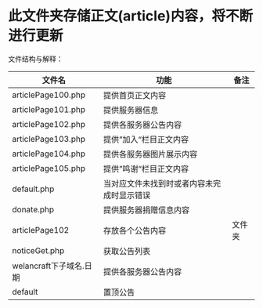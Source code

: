 # 此文件夹存储正文(article)内容，将不断进行更新

文件结构与解释：

| 文件名                      | 功能                                       | 备注   |
| --------------------------- | ------------------------------------------ | ------ |
| articlePage100.php          | 提供首页正文内容                           |        |
| articlePage101.php          | 提供服务器信息                             |        |
| articlePage102.php          | 提供各服务器公告内容                       |        |
| articlePage103.php          | 提供”加入“栏目正文内容                     |        |
| articlePage104.php          | 提供各服务器图片展示内容                   |        |
| articlePage105.php          | 提供”鸣谢“栏目正文内容                     |        |
| default.php                 | 当对应文件未找到时或者内容未完成时显示错误 |        |
| donate.php                  | 提供服务器捐赠信息内容                     |        |
| articlePage102              | 存放各个公告内容                           | 文件夹 |
| noticeGet.php                   | 获取公告列表                               |        |
| welancraft下子域名.日期 | 提供各服务器公告内容                       |        |
| default        | 置顶公告                                   |        |